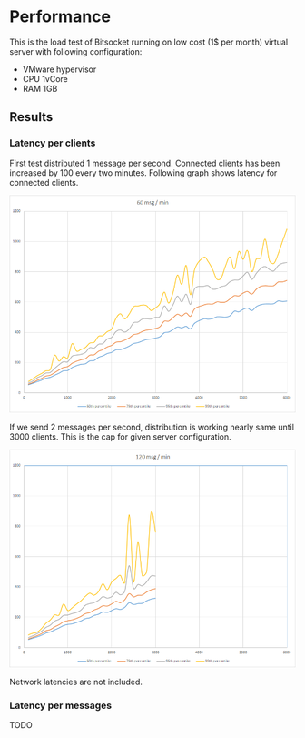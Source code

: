 # Performance

This is the load test of Bitsocket running on low cost (1$ per month) virtual server with following configuration:

- VMware hypervisor
- CPU 1vCore
- RAM 1GB

## Results

### Latency per clients
First test distributed 1 message per second. Connected clients has been increased by 100 every two minutes. Following graph shows latency for connected clients. 

[![performance results](assets/images/perf1.png "Performance results 1")](assets/images/perf1.png)

If we send 2 messages per second, distribution is working nearly same until 3000 clients. This is the cap for given server configuration.

[![performance results](assets/images/perf2.png "Performance results 2")](assets/images/perf2.png)

Network latencies are not included.

### Latency per messages

TODO
